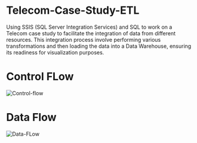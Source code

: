 ﻿# Telecom-Case-Study-ETL
Using SSIS (SQL Server Integration Services) and SQL to work on a Telecom case study to facilitate the integration of data from different resources. This integration process involve performing various transformations and then loading the data into a Data Warehouse, ensuring its readiness for visualization purposes.

# Control FLow

![Control-flow](https://github.com/Mustafamegahed20/Telecom-Case-Study-ETL/assets/61358936/4b27adeb-38a5-4ce2-befb-020330c9fd49)


 # Data Flow 
 
 ![Data-FLow](https://github.com/Mustafamegahed20/Telecom-Case-Study-ETL/assets/61358936/47c23af8-f7a3-43f8-aaa5-604b3355c7f2)
